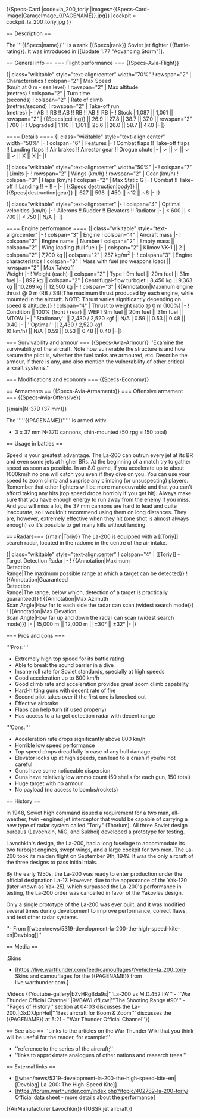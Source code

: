 {{Specs-Card
|code=la_200_toriy
|images={{Specs-Card-Image|GarageImage_{{PAGENAME}}.jpg}}
|cockpit = cockpit_la_200_toriy.jpg
}}

== Description ==
<!-- ''In the description, the first part should be about the history of and the creation and combat usage of the aircraft, as well as its key features. In the second part, tell the reader about the aircraft in the game. Insert a screenshot of the vehicle, so that if the novice player does not remember the vehicle by name, he will immediately understand what kind of vehicle the article is talking about.'' -->
The '''{{Specs|name}}''' is a rank {{Specs|rank}} Soviet jet fighter {{Battle-rating}}. It was introduced in [[Update 1.77 "Advancing Storm"]].

== General info ==
=== Flight performance ===
{{Specs-Avia-Flight}}
<!-- ''Describe how the aircraft behaves in the air. Speed, manoeuvrability, acceleration and allowable loads - these are the most important characteristics of the vehicle.'' -->

{| class="wikitable" style="text-align:center" width="70%"
! rowspan="2" | Characteristics
! colspan="2" | Max Speed<br>(km/h at 0 m - sea level)
! rowspan="2" | Max altitude<br>(metres)
! colspan="2" | Turn time<br>(seconds)
! colspan="2" | Rate of climb<br>(metres/second)
! rowspan="2" | Take-off run<br>(metres)
|-
! AB !! RB !! AB !! RB !! AB !! RB
|-
! Stock
| 1,087 || 1,061 || rowspan="2" | {{Specs|ceiling}} || 26.9 || 27.8 || 38.7 || 37.0 || rowspan="2" | 700
|-
! Upgraded
| 1,110 || 1,101 || 25.6 || 26.0 || 58.7 || 47.0
|-
|}

==== Details ====
{| class="wikitable" style="text-align:center" width="50%"
|-
! colspan="6" | Features
|-
! Combat flaps !! Take-off flaps !! Landing flaps !! Air brakes !! Arrestor gear !! Drogue chute
|-
| ✓ || ✓ || ✓ || ✓ || X || X     <!-- ✓ -->
|-
|}

{| class="wikitable" style="text-align:center" width="50%"
|-
! colspan="7" | Limits
|-
! rowspan="2" | Wings (km/h)
! rowspan="2" | Gear (km/h)
! colspan="3" | Flaps (km/h)
! colspan="2" | Max Static G
|-
! Combat !! Take-off !! Landing !! + !! -
|-
| {{Specs|destruction|body}} || {{Specs|destruction|gear}} || 627 || 598 || 450 || ~12 || ~6
|-
|}

{| class="wikitable" style="text-align:center"
|-
! colspan="4" | Optimal velocities (km/h)
|-
! Ailerons !! Rudder !! Elevators !! Radiator
|-
| < 600 || < 700 || < 750 || N/A
|-
|}

==== Engine performance ====
{| class="wikitable" style="text-align:center"
|-
! colspan="3" | Engine
! colspan="4" | Aircraft mass
|-
! colspan="2" | Engine name || Number
! colspan="2" | Empty mass || colspan="2" | Wing loading (full fuel)
|-
| colspan="2" | Klimov VK-1 || 2
| colspan="2" | 7,700 kg || colspan="2" | 257 kg/m<sup>2</sup>
|-
! colspan="3" | Engine characteristics
! colspan="3" | Mass with fuel (no weapons load) || rowspan="2" | Max Takeoff<br />Weight
|-
! Weight (each) || colspan="2" | Type
! 9m fuel || 20m fuel || 31m fuel
|-
| 892 kg || colspan="2" | Centrifugal-flow turbojet
| 8,456 kg || 9,363 kg || 10,269 kg || 12,500 kg
|-
! colspan="3" | {{Annotation|Maximum engine thrust @ 0 m (RB / SB)|The maximum thrust produced by each engine, while mounted in the aircraft. NOTE: Thrust varies significantly depending on speed & altitude.}}
! colspan="4" | Thrust to weight ratio @ 0 m (100%)
|-
! Condition || 100% (front / rear) || WEP
! 9m fuel || 20m fuel || 31m fuel || MTOW
|-
| ''Stationary'' || 2,430 / 2,520 kgf || N/A
| 0.59 || 0.53 || 0.48 || 0.40
|-
| ''Optimal'' || 2,430 / 2,520 kgf<br />(0 km/h) || N/A
| 0.59 || 0.53 || 0.48 || 0.40
|-
|}

=== Survivability and armour ===
{{Specs-Avia-Armour}}
''Examine the survivability of the aircraft. Note how vulnerable the structure is and how secure the pilot is, whether the fuel tanks are armoured, etc. Describe the armour, if there is any, and also mention the vulnerability of other critical aircraft systems.''

=== Modifications and economy ===
{{Specs-Economy}}

== Armaments ==
{{Specs-Avia-Armaments}}
=== Offensive armament ===
{{Specs-Avia-Offensive}}
<!-- ''Describe the offensive armament of the aircraft, if any. Describe how effective the cannons and machine guns are in a battle, and also what belts or drums are better to use. If there is no offensive weaponry, delete this subsection.'' -->
{{main|N-37D (37 mm)}}

The '''''{{PAGENAME}}''''' is armed with:

* 3 x 37 mm N-37D cannons, chin-mounted (50 rpg = 150 total)

== Usage in battles ==
<!-- ''Describe the tactics of playing in the aircraft, the features of using aircraft in a team and advice on tactics. Refrain from creating a "guide" - do not impose a single point of view, but instead, give the reader food for thought. Examine the most dangerous enemies and give recommendations on fighting them. If necessary, note the specifics of the game in different modes (AB, RB, SB).'' -->

Speed is your greatest advantage. The La-200 can outrun every jet at its BR and even some jets at higher BRs. At the beginning of a match try to gather speed as soon as possible. In an 8.0 game, if you accelerate up to about 1000km/h no one will catch you even if they dive on you. You can use your speed to zoom climb and surprise any climbing (or unsuspecting) players. Remember that other fighters will be more manoeuvrable and that you can't afford taking any hits (top speed drops horribly if you get hit). Always make sure that you have enough energy to run away from the enemy if you miss. And you will miss a lot, the 37 mm cannons are hard to lead and quite inaccurate, so I wouldn't recommend using them on long distances. They are, however, extremely effective when they hit (one shot is almost always enough) so it's possible to get many kills without landing.

===Radars===
{{main|Toriy}}
The La-200 is equipped with a [[Toriy]] search radar, located in the radome in the centre of the air intake.

{| class="wikitable" style="text-align:center"
! colspan="4" | [[Toriy]] - Target Detection Radar
|-
! {{Annotation|Maximum<br/>Detection<br/>Range|The maximum possible range at which a target can be detected}}
! {{Annotation|Guaranteed<br/>Detection<br/>Range|The range, below which, detection of a target is practically guaranteed}}
! {{Annotation|Max Azimuth<br/>Scan Angle|How far to each side the radar can scan (widest search mode)}}
! {{Annotation|Max Elevation<br/>Scan Angle|How far up and down the radar can scan (widest search mode)}}
|-
| 15,000 m || 12,000 m || ±30° || ±32°
|-
|}

=== Pros and cons ===
<!-- ''Summarise and briefly evaluate the vehicle in terms of its characteristics and combat effectiveness. Mark its pros and cons in the bulleted list. Try not to use more than 6 points for each of the characteristics. Avoid using categorical definitions such as "bad", "good" and the like - use substitutions with softer forms such as "inadequate" and "effective".'' -->

'''Pros:'''

* Extremely high top speed for its battle rating
* Able to break the sound barrier in a dive
* Insane roll rate for Soviet standards, specially at high speeds
* Good acceleration up to 800 km/h
* Good climb rate and acceleration provides great zoom climb capability
* Hard-hitting guns with decent rate of fire
* Second pilot takes over if the first one is knocked out
* Effective airbrake
* Flaps can help turn (if used properly)
* Has access to a target detection radar with decent range

'''Cons:'''

* Acceleration rate drops significantly above 800 km/h
* Horrible low speed performance
* Top speed drops dreadfully in case of any hull damage
* Elevator locks up at high speeds, can lead to a crash if you're not careful
* Guns have some noticeable dispersion
* Guns have relatively low ammo count (50 shells for each gun, 150 total)
* Huge target with no armour
* No payload (no access to bombs/rockets)

== History ==
<!-- ''Describe the history of the creation and combat usage of the aircraft in more detail than in the introduction. If the historical reference turns out to be too long, take it to a separate article, taking a link to the article about the vehicle and adding a block "/History" (example: <nowiki>https://wiki.warthunder.com/(Vehicle-name)/History</nowiki>) and add a link to it here using the <code>main</code> template. Be sure to reference text and sources by using <code><nowiki><ref></ref></nowiki></code>, as well as adding them at the end of the article with <code><nowiki><references /></nowiki></code>. This section may also include the vehicle's dev blog entry (if applicable) and the in-game encyclopedia description (under <code><nowiki>=== In-game description ===</nowiki></code>, also if applicable).'' -->

In 1948, Soviet high command issued a requirement for a two man, all-weather, twin -engined jet interceptor that would be capable of carrying a new type of radar system called "Toriy" (Thorium). All three Soviet design bureaus (Lavochkin, MiG, and Sukhoi) developed a prototype for testing.

Lavochkin's design, the La-200, had a long fuselage to accommodate its two turbojet engines, swept wings, and a large cockpit for two men. The La-200 took its maiden flight on September 9th, 1949. It was the only aircraft of the three designs to pass initial trials.

By the early 1950s, the La-200 was ready to enter production under the official designation La-17. However, due to the appearance of the Yak-120 (later known as Yak-25), which surpassed the La-200's performance in testing, the La-200 order was cancelled in favor of the Yakovlev design.

Only a single prototype of the La-200 was ever built, and it was modified several times during development to improve performance, correct flaws, and test other radar systems.

''- From [[wt:en/news/5319-development-la-200-the-high-speed-kite-en|Devblog]]''

== Media ==
<!-- ''Excellent additions to the article would be video guides, screenshots from the game, and photos.'' -->

;Skins

* [https://live.warthunder.com/feed/camouflages/?vehicle=la_200_toriy Skins and camouflages for the {{PAGENAME}} from live.warthunder.com.]

;Videos
{{Youtube-gallery|bZvHRgBda9s|'''La-200 vs M.D.452 IIA''' - ''War Thunder Official Channel''|9VBAWLdfLcw|'''The Shooting Range #90''' - ''Pages of History'' section at 04:03 discusses the La-200.|t3xD7JpnHeI|'''Best aircraft for Boom & Zoom''' discusses the {{PAGENAME}} at 5:21 - ''War Thunder Official Channel''}}

== See also ==
''Links to the articles on the War Thunder Wiki that you think will be useful for the reader, for example:''

* ''reference to the series of the aircraft;''
* ''links to approximate analogues of other nations and research trees.''

== External links ==
<!-- ''Paste links to sources and external resources, such as:''
* ''topic on the official game forum;''
* ''other literature.'' -->

* [[wt:en/news/5319-development-la-200-the-high-speed-kite-en|[Devblog] La-200: The High-Speed Kite]]
* [https://forum.warthunder.com/index.php?/topic/402782-la-200-toriy/ Official data sheet - more details about the performance]

{{AirManufacturer Lavochkin}}
{{USSR jet aircraft}}